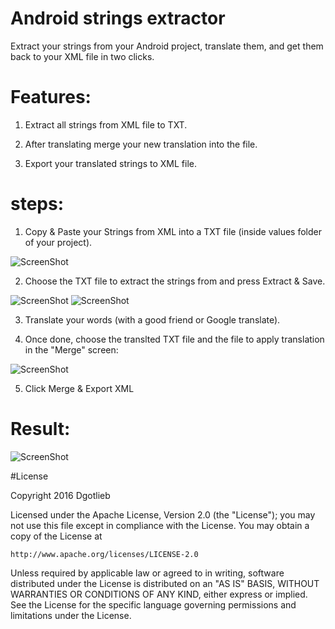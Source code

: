 # Android strings extractor
Extract your strings from your Android project, translate them, and get them back to your XML file in two clicks.


# Features:

1. Extract all strings from XML file to TXT.

2. After translating merge your new translation into the file. 

3. Export your translated strings to XML file.



# steps:

1. Copy & Paste your Strings from XML into a TXT file (inside values folder of your project).

![ScreenShot](https://raw.github.com/Dgotlieb/Android-values-string-extractor/master/strings_file.png)

2. Choose the TXT file to extract the strings from and press Extract & Save. 

![ScreenShot](https://raw.github.com/Dgotlieb/Android-values-string-extractor/master/main.png)
![ScreenShot](https://raw.github.com/Dgotlieb/Android-values-string-extractor/master/extracted.png)

3. Translate your words (with a good friend or Google translate).

4. Once done, choose the translted TXT file and the file to apply translation in the "Merge" screen:

![ScreenShot](https://raw.github.com/Dgotlieb/Android-values-string-extractor/master/merge.png)

5. Click Merge & Export XML

# Result:
![ScreenShot](https://raw.github.com/Dgotlieb/Android-values-string-extractor/master/results.png)


#License

Copyright 2016 Dgotlieb

Licensed under the Apache License, Version 2.0 (the "License");
you may not use this file except in compliance with the License.
You may obtain a copy of the License at

    http://www.apache.org/licenses/LICENSE-2.0

Unless required by applicable law or agreed to in writing, software
distributed under the License is distributed on an "AS IS" BASIS,
WITHOUT WARRANTIES OR CONDITIONS OF ANY KIND, either express or implied.
See the License for the specific language governing permissions and
limitations under the License.







